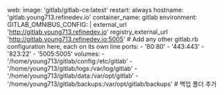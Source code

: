 web:
  image: 'gitlab/gitlab-ce:latest'
  restart: always
  hostname: 'gitlab.young713.refinedev.io'
  container_name: gitlab
  environment:
    GITLAB_OMNIBUS_CONFIG: |
            external_url 'http://gitlab.young713.refinedev.io'
            registry_external_url 'http://gitlab.young713.refinedev.io:5005'
      # Add any other gitlab.rb configuration here, each on its own line
  ports:
    - '80:80'
    - '443:443'
    - '823:22'
    - '5005:5005'
  volumes:
    - '/home/young713/gitlab/config:/etc/gitlab'
    - '/home/young713/gitlab/logs:/var/log/gitlab'
    - '/home/young713/gitlab/data:/var/opt/gitlab'
    - '/home/young713/gitlab/backups:/var/opt/gitlab/backups' # 백업 폴더 추가
